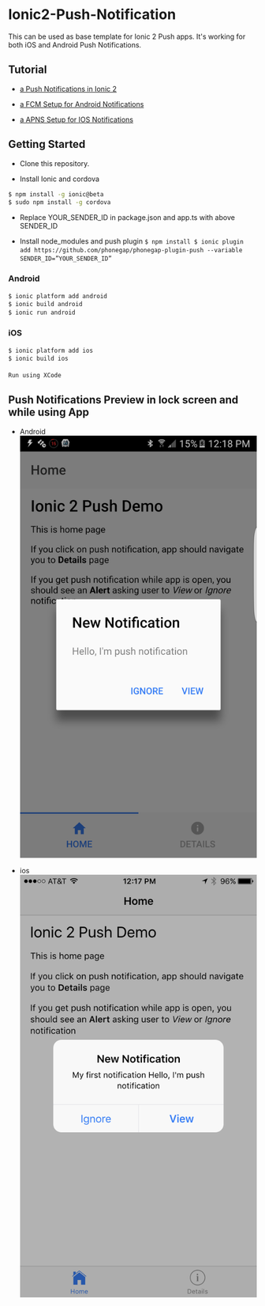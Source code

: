 # Ionic2-Push-Notification

This can be used as base template for Ionic 2 Push apps. It's working for both iOS and Android Push Notifications.

## Tutorial

* [a Push Notifications in Ionic 2
](https://medium.com/@ankushaggarwal/push-notifications-in-ionic-2-658461108c59#.38k12r3zv)

* [a FCM Setup for Android Notifications](https://medium.com/@ankushaggarwal/gcm-setup-for-android-push-notifications-656cfdd8adbd#.5muotfc1n)

* [a APNS Setup for IOS Notifications](https://medium.com/@ankushaggarwal/generate-apns-certificate-for-ios-push-notifications-85e4a917d522#.p01jyoa9b)

## Getting Started

* Clone this repository.

* Install Ionic and cordova

```bash
$ npm install -g ionic@beta
$ sudo npm install -g cordova
```

* Replace YOUR_SENDER_ID in package.json and app.ts with above SENDER_ID

* Install node_modules and push plugin ` $ npm install $ ionic plugin add https://github.com/phonegap/phonegap-plugin-push --variable SENDER_ID=”YOUR_SENDER_ID” `

### Android
``` bash
$ ionic platform add android
$ ionic build android
$ ionic run android
```

### iOS

``` bash
$ ionic platform add ios
$ ionic build ios

Run using XCode
```

## Push Notifications Preview in lock screen and while using App

* Android
![Alt text](src/screenshots/android_alert.png?raw=true "Android Alert")

* ios
![Alt text](src/screenshots/ios_alert.png?raw=true "ios Alert")
